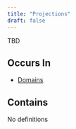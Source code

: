 ```yaml
---
title: "Projections"
draft: false
---
```


TBD

## Occurs In
* [Domains](domains)

## Contains
No definitions